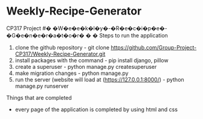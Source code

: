 # Weekly-Recipe-Generator
CP317 Project
#� �W�e�e�k�l�y�-�R�e�c�i�p�e�-�G�e�n�e�r�a�t�o�r�
�
�
Steps to run the application
1. clone the github repository - git clone https://github.com/Group-Project-CP317/Weekly-Recipe-Generator.git
2. install packages with the command - pip install django, pillow
3. create a superuser - python manage.py createsuperuser
4. make migration changes - python manage.py
5. run the server (website will load at (https://127.0.0.1:8000/) - python manage.py runserver

Things that are completed
- every page of the application is completed by using html and css

